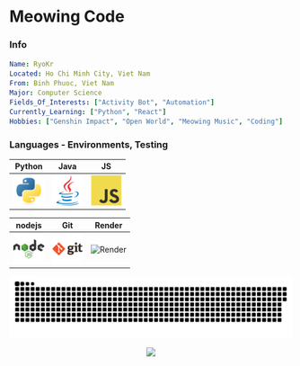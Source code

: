 
# Meowing Code

### Info
```yaml
Name: RyoKr
Located: Ho Chi Minh City, Viet Nam
From: Binh Phuoc, Viet Nam
Major: Computer Science
Fields_Of_Interests: ["Activity Bot", "Automation"]
Currently_Learning: ["Python", "React"]
Hobbies: ["Genshin Impact", "Open World", "Meowing Music", "Coding"]
```

### Languages - Environments, Testing


| Python | Java | JS |
|----------|----------|----------|
| <img src="https://github.com/devicons/devicon/blob/master/icons/python/python-original.svg" title="Python" alt="Python" width="55" height="55"/> | <img src="https://github.com/devicons/devicon/blob/master/icons/java/java-original.svg" title="Java" alt="Java" width="55" height="55"/> | <img src="https://github.com/devicons/devicon/blob/master/icons/javascript/javascript-original.svg" title="JavaScript" alt="JavaScript" width="55" height="55"/> |


| nodejs | Git | Render |
|----------|----------|----------|
|<img src="https://github.com/devicons/devicon/blob/master/icons/nodejs/nodejs-original-wordmark.svg" title="nodejs" alt="NodeJS" width="55" height="55"/>|<img src="https://github.com/devicons/devicon/blob/master/icons/git/git-original-wordmark.svg" title="Git" alt="Git" width="55" height="55"/>|<img src="https://avatars.githubusercontent.com/u/29265002?s=200&v=4" title="Render" alt="Render" width="55" height="55"/>|


<p align="center">
 <img width="1000" src="assets/github-snake.svg" alt="snake"/>
</p>

<p align="center">
  <img src="https://capsule-render.vercel.app/api?type=waving&color=gradient&height=60&section=footer"/>
</p>